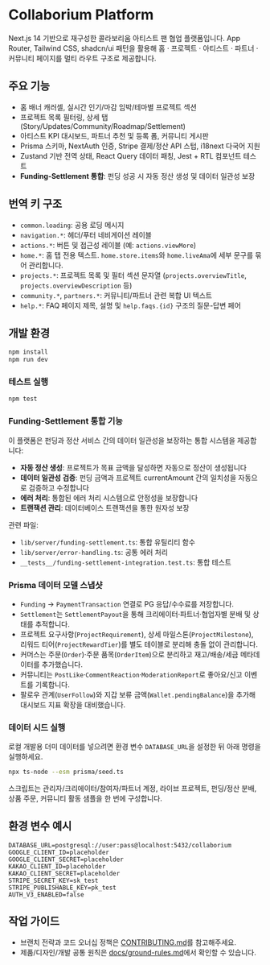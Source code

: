 # Collaborium Platform

Next.js 14 기반으로 재구성한 콜라보리움 아티스트 팬 협업 플랫폼입니다. App Router, Tailwind CSS, shadcn/ui 패턴을 활용해 홈 · 프로젝트 · 아티스트 · 파트너 · 커뮤니티 페이지를 멀티 라우트 구조로 제공합니다.

## 주요 기능
- 홈 배너 캐러셀, 실시간 인기/마감 임박/테마별 프로젝트 섹션
- 프로젝트 목록 필터링, 상세 탭(Story/Updates/Community/Roadmap/Settlement)
- 아티스트 KPI 대시보드, 파트너 추천 및 등록 폼, 커뮤니티 게시판
- Prisma 스키마, NextAuth 인증, Stripe 결제/정산 API 스텁, i18next 다국어 지원
- Zustand 기반 전역 상태, React Query 데이터 패칭, Jest + RTL 컴포넌트 테스트
- **Funding-Settlement 통합**: 펀딩 성공 시 자동 정산 생성 및 데이터 일관성 보장

## 번역 키 구조
- `common.loading`: 공용 로딩 메시지
- `navigation.*`: 헤더/푸터 네비게이션 레이블
- `actions.*`: 버튼 및 접근성 레이블 (예: `actions.viewMore`)
- `home.*`: 홈 탭 전용 텍스트. `home.store.items`와 `home.liveAma`에 세부 문구를 묶어 관리합니다.
- `projects.*`: 프로젝트 목록 및 필터 섹션 문자열 (`projects.overviewTitle`, `projects.overviewDescription` 등)
- `community.*`, `partners.*`: 커뮤니티/파트너 관련 복합 UI 텍스트
- `help.*`: FAQ 페이지 제목, 설명 및 `help.faqs.{id}` 구조의 질문-답변 페어

## 개발 환경
```bash
npm install
npm run dev
```

### 테스트 실행
```bash
npm test
```

### Funding-Settlement 통합 기능
이 플랫폼은 펀딩과 정산 서비스 간의 데이터 일관성을 보장하는 통합 시스템을 제공합니다:

- **자동 정산 생성**: 프로젝트가 목표 금액을 달성하면 자동으로 정산이 생성됩니다
- **데이터 일관성 검증**: 펀딩 금액과 프로젝트 currentAmount 간의 일치성을 자동으로 검증하고 수정합니다
- **에러 처리**: 통합된 에러 처리 시스템으로 안정성을 보장합니다
- **트랜잭션 관리**: 데이터베이스 트랜잭션을 통한 원자성 보장

관련 파일:
- `lib/server/funding-settlement.ts`: 통합 유틸리티 함수
- `lib/server/error-handling.ts`: 공통 에러 처리
- `__tests__/funding-settlement-integration.test.ts`: 통합 테스트

### Prisma 데이터 모델 스냅샷
- `Funding` → `PaymentTransaction` 연결로 PG 응답/수수료를 저장합니다.
- `Settlement`는 `SettlementPayout`을 통해 크리에이터·파트너·협업자별 분배 및 상태를 추적합니다.
- 프로젝트 요구사항(`ProjectRequirement`), 상세 마일스톤(`ProjectMilestone`), 리워드 티어(`ProjectRewardTier`)를 별도 테이블로 분리해 충돌 없이 관리합니다.
- 커머스는 주문(`Order`)·주문 품목(`OrderItem`)으로 분리하고 재고/배송/세금 메타데이터를 추가했습니다.
- 커뮤니티는 `PostLike`·`CommentReaction`·`ModerationReport`로 좋아요/신고 이벤트를 기록합니다.
- 팔로우 관계(`UserFollow`)와 지갑 보류 금액(`Wallet.pendingBalance`)을 추가해 대시보드 지표 확장을 대비했습니다.

### 데이터 시드 실행
로컬 개발용 더미 데이터를 넣으려면 환경 변수 `DATABASE_URL`을 설정한 뒤 아래 명령을 실행하세요.

```bash
npx ts-node --esm prisma/seed.ts
```

스크립트는 관리자/크리에이터/참여자/파트너 계정, 라이브 프로젝트, 펀딩/정산 분배, 상품 주문, 커뮤니티 활동 샘플을 한 번에 구성합니다.

## 환경 변수 예시
```
DATABASE_URL=postgresql://user:pass@localhost:5432/collaborium
GOOGLE_CLIENT_ID=placeholder
GOOGLE_CLIENT_SECRET=placeholder
KAKAO_CLIENT_ID=placeholder
KAKAO_CLIENT_SECRET=placeholder
STRIPE_SECRET_KEY=sk_test
STRIPE_PUBLISHABLE_KEY=pk_test
AUTH_V3_ENABLED=false
```

## 작업 가이드

- 브랜치 전략과 코드 오너십 정책은 [CONTRIBUTING.md](./CONTRIBUTING.md)를 참고해주세요.
- 제품/디자인/개발 공통 원칙은 [docs/ground-rules.md](./docs/ground-rules.md)에서 확인할 수 있습니다.
